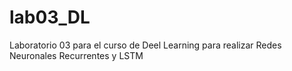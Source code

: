 # lab03_DL
Laboratorio 03 para el curso de Deel Learning para realizar Redes Neuronales Recurrentes y LSTM
